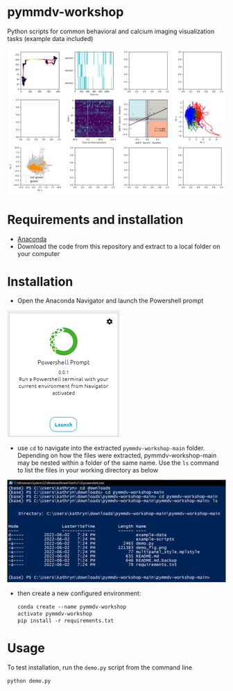 # pymmdv-workshop
Python scripts for common behavioral and calcium imaging visualization tasks (example data included)

![](https://github.com/kpc-simone/pymmdv-workshop/blob/main/demo_fig.png)

# Requirements and installation
- [Anaconda](https://www.anaconda.com/) 
- Download the code from this repository and extract to a local folder on your computer

# Installation
- Open the Anaconda Navigator and launch the Powershell prompt

![](https://github.com/kpc-simone/pymmdv-workshop/blob/main/docs/select_powershell.png)
- use `cd` to navigate into the extracted `pymmdv-workshop-main` folder. Depending on how the files were extracted, pymmdv-workshop-main may be nested within a folder of the same name. Use the `ls` command to list the files in your working directory as below


![](https://github.com/kpc-simone/pymmdv-workshop/blob/main/docs/folder_navigation.png)
- then create a new configured environment:

	```
	conda create --name pymmdv-workshop
	activate pymmdv-workshop
	pip install -r requirements.txt
	```

# Usage

To test installation, run the `demo.py` script from the command line

```
python demo.py
```
